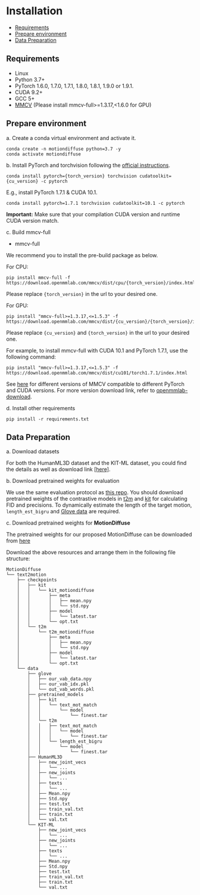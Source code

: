 # Installation

<!-- TOC -->

- [Requirements](#requirements)
- [Prepare environment](#prepare-environment)
- [Data Preparation](#data-preparation)

<!-- TOC -->

## Requirements

- Linux
- Python 3.7+
- PyTorch 1.6.0, 1.7.0, 1.7.1, 1.8.0, 1.8.1, 1.9.0 or 1.9.1.
- CUDA 9.2+
- GCC 5+
- [MMCV](https://github.com/open-mmlab/mmcv) (Please install mmcv-full>=1.3.17,<1.6.0 for GPU)

## Prepare environment

a. Create a conda virtual environment and activate it.

```shell
conda create -n motiondiffuse python=3.7 -y
conda activate motiondiffuse
```

b. Install PyTorch and torchvision following the [official instructions](https://pytorch.org/).
```shell
conda install pytorch={torch_version} torchvision cudatoolkit={cu_version} -c pytorch
```

E.g., install PyTorch 1.7.1 & CUDA 10.1.
```shell
conda install pytorch=1.7.1 torchvision cudatoolkit=10.1 -c pytorch
```

**Important:** Make sure that your compilation CUDA version and runtime CUDA version match.

c. Build mmcv-full

- mmcv-full

We recommend you to install the pre-build package as below.

For CPU:
```shell
pip install mmcv-full -f https://download.openmmlab.com/mmcv/dist/cpu/{torch_version}/index.html
```
Please replace `{torch_version}` in the url to your desired one.

For GPU:
```shell
pip install "mmcv-full>=1.3.17,<=1.5.3" -f https://download.openmmlab.com/mmcv/dist/{cu_version}/{torch_version}/index.html
```
Please replace `{cu_version}` and `{torch_version}` in the url to your desired one.

For example, to install mmcv-full with CUDA 10.1 and PyTorch 1.7.1, use the following command:
```shell
pip install "mmcv-full>=1.3.17,<=1.5.3" -f https://download.openmmlab.com/mmcv/dist/cu101/torch1.7.1/index.html
```

See [here](https://mmcv.readthedocs.io/en/latest/get_started/installation.html) for different versions of MMCV compatible to different PyTorch and CUDA versions.
For more version download link, refer to [openmmlab-download](https://download.openmmlab.com/mmcv/dist/index.html).


d. Install other requirements

```shell
pip install -r requirements.txt
```

## Data Preparation

a. Download datasets

For both the HumanML3D dataset and the KIT-ML dataset, you could find the details as well as download link [[here]](https://github.com/EricGuo5513/HumanML3D).

b. Download pretrained weights for evaluation

We use the same evaluation protocol as [this repo](https://github.com/EricGuo5513/text-to-motion). You should download pretrained weights of the contrastive models in [t2m](https://drive.google.com/file/d/1DSaKqWX2HlwBtVH5l7DdW96jeYUIXsOP/view) and [kit](https://drive.google.com/file/d/1tX79xk0fflp07EZ660Xz1RAFE33iEyJR/view) for calculating FID and precisions. To dynamically estimate the length of the target motion, `length_est_bigru` and [Glove data](https://drive.google.com/drive/folders/1qxHtwffhfI4qMwptNW6KJEDuT6bduqO7?usp=sharing) are required.

c. Download pretrained weights for **MotionDiffuse**

The pretrained weights for our proposed MotionDiffuse can be downloaded from [here](https://drive.google.com/drive/folders/1qxHtwffhfI4qMwptNW6KJEDuT6bduqO7?usp=sharing)


Download the above resources and arrange them in the following file structure:

```text
MotionDiffuse
└── text2motion
    ├── checkpoints
    │   ├── kit
    │   │   └── kit_motiondiffuse
    │   │       ├── meta
    │   │       │   ├── mean.npy
    │   │       │   └── std.npy
    │   │       ├── model
    │   │       │   └── latest.tar
    │   │       └── opt.txt
    │   └── t2m
    │       └── t2m_motiondiffuse
    │           ├── meta
    │           │   ├── mean.npy
    │           │   └── std.npy
    │           ├── model
    │           │   └── latest.tar
    │           └── opt.txt
    └── data
        ├── glove
        │   ├── our_vab_data.npy
        │   ├── our_vab_idx.pkl
        │   └── out_vab_words.pkl
        ├── pretrained_models
        │   ├── kit
        │   │   └── text_mot_match
        │   │       └── model
        │   │           └── finest.tar
        │   └── t2m
        │   │   ├── text_mot_match
        │   │   │   └── model
        │   │   │       └── finest.tar
        │   │   └── length_est_bigru
        │   │       └── model
        │   │           └── finest.tar
        ├── HumanML3D
        │   ├── new_joint_vecs
        │   │   └── ...
        │   ├── new_joints
        │   │   └── ...
        │   ├── texts
        │   │   └── ...
        │   ├── Mean.npy
        │   ├── Std.npy
        │   ├── test.txt
        │   ├── train_val.txt
        │   ├── train.txt
        │   └── val.txt
        └── KIT-ML
            ├── new_joint_vecs
            │   └── ...
            ├── new_joints
            │   └── ...
            ├── texts
            │   └── ...
            ├── Mean.npy
            ├── Std.npy
            ├── test.txt
            ├── train_val.txt
            ├── train.txt
            └── val.txt
```